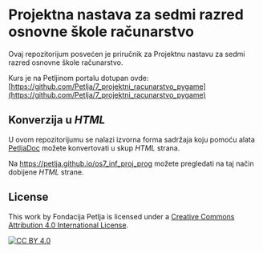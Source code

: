 # Projektna nastava za sedmi razred osnovne škole računarstvo 

Ovaj repozitorijum posvećen je priručnik za Projektnu nastavu za sedmi razred osnovne škole računarstvo. 

Kurs je na Petljinom portalu dotupan ovde: [https://github.com/Petlja/7_projektni_racunarstvo_pygame](https://github.com/Petlja/7_projektni_racunarstvo_pygame)


## Konverzija u *HTML*

U ovom repozitorijumu se nalazi izvorna forma sadržaja koju pomoću alata [PetljaDoc](https://github.com/Petlja/PetljaDoc) možete konvertovati u skup *HTML* strana.

Na https://petlja.github.io/os7_inf_proj_prog možete pregledati na taj način dobijene *HTML* strane.

## License

This work by Fondacija Petlja is licensed under a
[Creative Commons Attribution 4.0 International License][cc-by].

[![CC BY 4.0][cc-by-image]][cc-by]

[cc-by]: http://creativecommons.org/licenses/by/4.0/
[cc-by-image]: https://i.creativecommons.org/l/by/4.0/88x31.png


